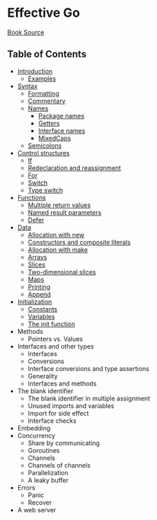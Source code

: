 # Effective Go

[Book Source](https://go.dev/doc/effective_go)

## Table of Contents

- [Introduction](introduction.md)
  - [Examples](introduction.md#examples)
- [Syntax](syntax.md)
  - [Formatting](syntax.md#formatting)
  - [Commentary](syntax.md#commentary)
  - [Names](syntax.md#names)
    - [Package names](syntax.md#package-names)
    - [Getters](syntax.md#getters)
    - [Interface names](syntax.md#interface-names)
    - [MixedCaps](syntax.md#mixedcaps)
  - [Semicolons](syntax.md#semicolons)
- [Control structures](control-structures.md)
  - [If](control-structures.md#if)
  - [Redeclaration and reassignment](control-structures.md#redeclaration-and-assignment)
  - [For](control-structures.md#for)
  - [Switch](control-structures.md#switch)
  - [Type switch](control-structures.md#type-switch)
- [Functions](functions.md)
  - [Multiple return values](functions.md#multiple-return-values)
  - [Named result parameters](functions.md#named-result-parameters)
  - [Defer](functions.md#defer)
- [Data](data.md)
  - [Allocation with new](data.md#allocation-with-new)
  - [Constructors and composite literals](data.md#constructors-and-composite-literals)
  - [Allocation with make](data.md#allocation-with-make)
  - [Arrays](data.md#arrays)
  - [Slices](data.md#slices)
  - [Two-dimensional slices](data.md#two--dimensional-slices)
  - [Maps](data.md#maps)
  - [Printing](data.md#printing)
  - [Append](data.md#append)
- [Initialization](initialization.md)
  - [Constants](initialization.md#constants)
  - [Variables](initialization.md#variables)
  - [The init function](initialization.md#the-init-function)
- Methods
  - Pointers vs. Values
- Interfaces and other types
  - Interfaces
  - Conversions
  - Interface conversions and type assertions
  - Generality
  - Interfaces and methods
- The blank identifier
  - The blank identifier in multiple assignment
  - Unused imports and variables
  - Import for side effect
  - Interface checks
- Embedding
- Concurrency
  - Share by communicating
  - Goroutines
  - Channels
  - Channels of channels
  - Parallelization
  - A leaky buffer
- Errors
  - Panic
  - Recover
- A web server
